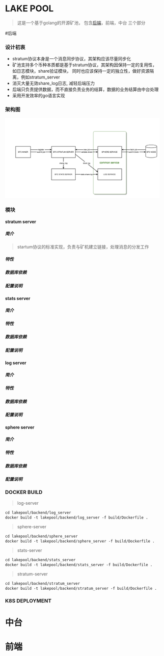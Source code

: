 # LAKE POOL
> 这是一个基于golang的开源矿池， 包含[后端](#后端)，前端，中台 三个部分

#后端

### 设计初衷
- stratum协议本身是一个消息同步协议，其架构应该尽量同步化
- 矿池支持多个币种本质都是基于stratum协议，其架构因保持一定的复用性，如日志模块，share验证模块， 同时也应该保持一定的独立性，做好资源隔离，例如stratum_server
- 消灭大量无效share_log日志, 减轻后端压力
- 后端只负责提供数据，而不直接负责业务的结算，数据的业务结算由中台处理
- 采用开发效率的go语言实现

### 架构图
![backend architecture](docs/images/lakepool-backend-arch.png)

### 模块
#### stratum server
##### 简介
> startum协议的标准实现，负责与矿机建立链接，处理消息的分发工作
##### 特性
##### 数据库依赖
##### 配置说明

#### stats server 
##### 简介
##### 特性
##### 数据库依赖
##### 配置说明
 
#### log server
##### 简介
##### 特性
##### 数据库依赖
##### 配置说明

#### sphere server
##### 简介
##### 特性
##### 数据库依赖
##### 配置说明

### DOCKER BUILD
> log-server 
```
cd lakepool/backend/log_server
docker build -t lakepool/backend/log_server -f build/Dockerfile .
```
> sphere-server 
```
cd lakepool/backend/sphere_server
docker build -t lakepool/backend/sphere_server -f build/Dockerfile .
```
> stats-server 
```
cd lakepool/backend/stats_server
docker build -t lakepool/backend/stats_server -f build/Dockerfile .
```
> stratum-server
```
cd lakepool/backend/stratum_server
docker build -t lakepool/backend/stratum_server -f build/Dockerfile .
```
### K8S DEPLOYMENT
   



# 中台


# 前端

